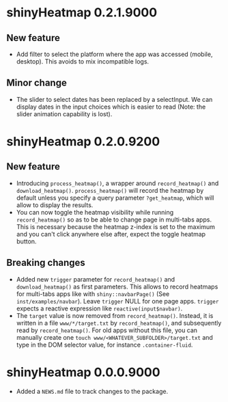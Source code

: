 # shinyHeatmap 0.2.1.9000

## New feature
- Add filter to select the platform where the app was accessed (mobile, desktop).
This avoids to mix incompatible logs.

## Minor change
- The slider to select dates has been replaced by a selectInput. We can display
dates in the input choices which is easier to read (Note: the slider animation capability is lost).

# shinyHeatmap 0.2.0.9200

## New feature
- Introducing `process_heatmap()`, a wrapper around `record_heatmap()`
and `download_heatmap()`. `process_heatmap()` will record the heatmap
by default unless you specify a query parameter `?get_heatmap`,
which will allow to display the results.
- You can now toggle the heatmap visibility while running
`record_heatmap()` so as to be able to change page in multi-tabs
apps. This is necessary because the heatmap z-index is set to the maximum and
you can't click anywhere else after, expect the toggle heatmap button. 

## Breaking changes
- Added new `trigger` parameter for `record_heatmap()` and `download_heatmap()` as first parameters. This allows to record heatmaps for multi-tabs apps like with `shiny::navbarPage()` (See `inst/examples/navbar`).
Leave `trigger` NULL for one page apps. `trigger` expects a reactive expression like `reactive(input$navbar)`.
- The `target` value is now removed from `record_heatmap()`.
Instead, it is written in a file `www/*/target.txt` by `record_heatmap()`,
and subsequently read by `record_heatmap()`. For old apps without this file,
you can manually create one `touch www/<WHATEVER_SUBFOLDER>/target.txt` and type in the DOM selector value, for instance `.container-fluid`.

# shinyHeatmap 0.0.0.9000

- Added a `NEWS.md` file to track changes to the package.
